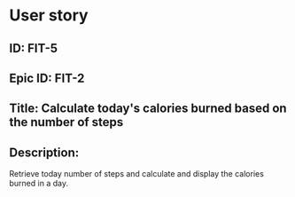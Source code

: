 # User story
## ID: FIT-5
## Epic ID: FIT-2
## Title: Calculate today's calories burned based on the number of steps
## Description:
Retrieve today number of steps and calculate and display the calories burned in a day.